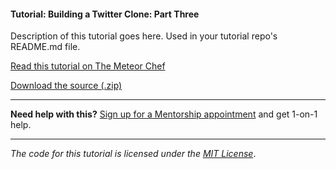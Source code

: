 #### Tutorial: Building a Twitter Clone: Part Three

Description of this tutorial goes here. Used in your tutorial repo's README.md file.

[Read this tutorial on The Meteor Chef](https://themeteorchef.com/tutorials/building-a-twitter-clone-part-three)  

[Download the source (.zip)](https://github.com/themeteorchef/building-a-simple-twitter-clone/archive/master.zip)

---

**Need help with this?** [Sign up for a Mentorship appointment](https://themeteorchef.com/mentorship?readme=building-a-twitter-clone-part-three) and get 1-on-1 help.

---

_The code for this tutorial is licensed under the [MIT License](http://opensource.org/licenses/MIT)_.
